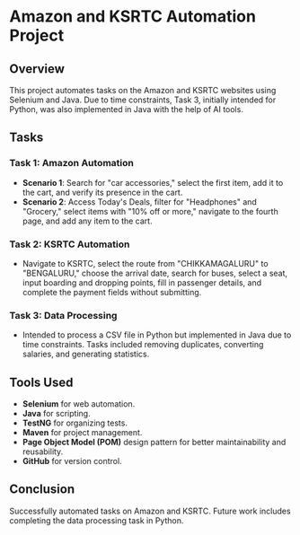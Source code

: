# Amazon and KSRTC Automation Project

## Overview
This project automates tasks on the Amazon and KSRTC websites using Selenium and Java. Due to time constraints, Task 3, initially intended for Python, was also implemented in Java with the help of AI tools.

## Tasks

### Task 1: Amazon Automation
- **Scenario 1**: Search for "car accessories," select the first item, add it to the cart, and verify its presence in the cart.
- **Scenario 2**: Access Today's Deals, filter for "Headphones" and "Grocery," select items with "10% off or more," navigate to the fourth page, and add any item to the cart.

### Task 2: KSRTC Automation
- Navigate to KSRTC, select the route from "CHIKKAMAGALURU" to "BENGALURU," choose the arrival date, search for buses, select a seat, input boarding and dropping points, fill in passenger details, and complete the payment fields without submitting.

### Task 3: Data Processing
- Intended to process a CSV file in Python but implemented in Java due to time constraints. Tasks included removing duplicates, converting salaries, and generating statistics.

## Tools Used
- **Selenium** for web automation.
- **Java** for scripting.
- **TestNG** for organizing tests.
- **Maven** for project management.
- **Page Object Model (POM)** design pattern for better maintainability and reusability.
- **GitHub** for version control.

## Conclusion
Successfully automated tasks on Amazon and KSRTC. Future work includes completing the data processing task in Python.
